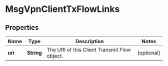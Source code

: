 
# MsgVpnClientTxFlowLinks

## Properties
Name | Type | Description | Notes
------------ | ------------- | ------------- | -------------
**uri** | **String** | The URI of this Client Transmit Flow object. |  [optional]



